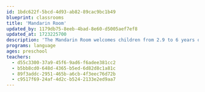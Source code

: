 ```yaml
---
id: 1bdc622f-5bcd-4d93-ab82-89cac9bc1b49
blueprint: classrooms
title: 'Mandarin Room'
updated_by: 1179db75-8eeb-4bad-8e60-d5005aef7ef8
updated_at: 1723225700
description: 'The Mandarin Room welcomes children from 2.9 to 6 years old. Through immersion in the Mandarin language, and an emergent and play-based curriculum with a focus on the arts and outdoor exploration, we are able to accommodate students at all levels of Mandarin learning, and individually challenge them based on where they are in their language development. We expose children to the different traditions of the Mandarin-speaking cultures through the exploration of food, dance, holiday celebrations, and music.'
programs: language
ages: preschool
teachers:
  - d55c3300-37a9-45f6-9ad6-f6adee381cc2
  - b5bb8cd0-648d-4365-b5ed-6d82d8c1a81c
  - 89f3addc-2951-465b-a6cb-4f3eec76d72b
  - c9517f69-24af-4d2c-b524-2133e2ed9aa7
---
```

